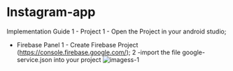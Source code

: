 # Instagram-app

Implementation Guide
1 - Project
1 - Open the Project in your android studio;


 - Firebase Panel
1 - Create Firebase Project (https://console.firebase.google.com/);
2 -import the file google-service.json into your project 
![imagess-1](https://user-images.githubusercontent.com/72661046/120997036-82ebfd80-c7a4-11eb-8189-370ae22b3a38.jpeg)

